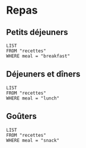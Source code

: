 # Repas

## Petits déjeuners

```dataview
LIST
FROM "recettes"
WHERE meal = "breakfast"
```

## Déjeuners et dîners

```dataview
LIST
FROM "recettes"
WHERE meal = "lunch"
```

## Goûters

```dataview
LIST
FROM "recettes"
WHERE meal = "snack"
```